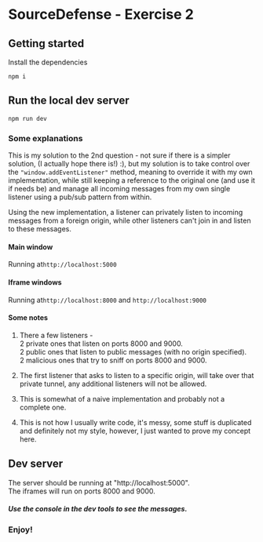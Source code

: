 # SourceDefense - Exercise 2

## Getting started

Install the dependencies

```
npm i
```

## Run the local dev server
```
npm run dev
```

### Some explanations
This is my solution to the 2nd question - not sure if there is a simpler solution, (I actually hope there is!) :), but my solution is to take control over the ```"window.addEventListener"``` method, meaning to override it with my own implementation, while still keeping a reference to the original one (and use it if needs be) and manage all incoming messages from my own single listener using a pub/sub pattern from within.

Using the new implementation, a listener can privately listen to incoming messages from a foreign origin, while other listeners can't join in and listen to these messages.

#### Main window
Running at```http://localhost:5000```

#### Iframe windows
Running at```http://localhost:8000``` and ```http://localhost:9000```

#### Some notes
1. There a few listeners - \
2 private ones that listen on ports 8000 and 9000. \
2 public ones that listen to public messages (with no origin specified). \
2 malicious ones that try to sniff on ports 8000 and 9000.

2. The first listener that asks to listen to a specific origin, will take over that private tunnel, any additional listeners will not be allowed.

3. This is somewhat of a naive implementation and probably not a complete one.

4. This is not how I usually write code, it's messy, some stuff is duplicated and definitely not my style, however, I just wanted to prove my concept here.

## Dev server
The server should be running at "http://localhost:5000". \
The iframes will run on ports 8000 and 9000.

##### Use the console in the dev tools to see the messages.

### Enjoy!